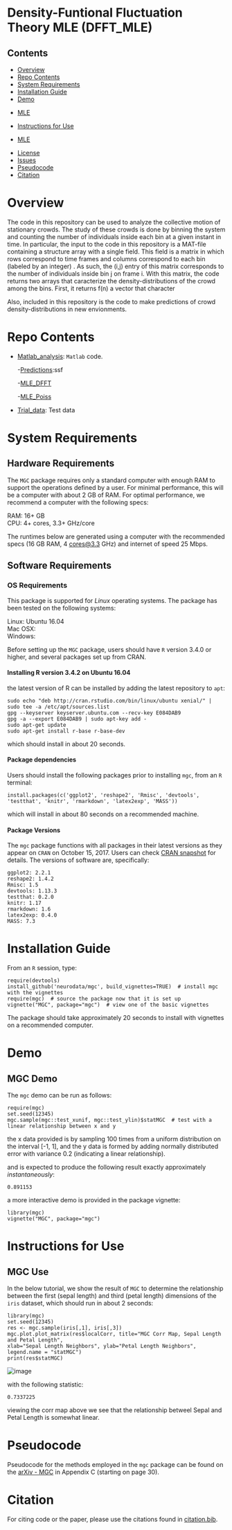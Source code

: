 # Density-Funtional Fluctuation Theory MLE  (DFFT_MLE)


## Contents

- [Overview](#overview)
- [Repo Contents](#repo-contents)
- [System Requirements](#system-requirements)
- [Installation Guide](#installation-guide)
- [Demo](#demo)
+ [MLE](#mle-demo)
- [Instructions for Use](#instructions-for-use)
+ [MLE](#mle-use)
- [License](./LICENSE)
- [Issues](https://github.com/neurodata/mgc/issues)
- [Pseudocode](#pseudocode)
- [Citation](#citation)
# Overview

The code in this repository can be used to analyze the collective motion of stationary crowds. The study of these crowds is done by binning the system and counting the number of individuals inside each bin at a given instant in time. In particular, the input to the code in this repository is a MAT-file containing a structure array with a single field. This field is a matrix in which rows correspond to time frames and columns correspond to each bin (labeled by an integer) . As such, the (i,j) entry of this matrix corresponds to the number of individuals inside bin j on frame i. With this matrix, the code returns two arrays that caracterize the density-distributions of the crowd among the bins. First, it returns f(n) a vector that character

Also, included in this repository is the code to make predictions of crowd density-distributions in new envionments. 

# Repo Contents

- [Matlab_analysis](./Matlab_analysis): `Matlab` code.

	-[Predictions](./Matlab_analysis/Predictions):ssf
	
	-[MLE_DFFT](./Matlab_analysis/MLE_DFFT)
	
	-[MLE_Poiss](./Matlab_analysis/MLE_Poiss)
	
- [Trial_data](./Trial_data): Test data




# System Requirements

## Hardware Requirements

The `MGC` package requires only a standard computer with enough RAM to support the operations defined by a user. For minimal performance, this will be a computer with about 2 GB of RAM. For optimal performance, we recommend a computer with the following specs:

RAM: 16+ GB  
CPU: 4+ cores, 3.3+ GHz/core

The runtimes below are generated using a computer with the recommended specs (16 GB RAM, 4 cores@3.3 GHz) and internet of speed 25 Mbps.

## Software Requirements

### OS Requirements

This package is supported for *Linux* operating systems. The package has been tested on the following systems:

Linux: Ubuntu 16.04  
Mac OSX:  
Windows:  

Before setting up the `MGC` package, users should have `R` version 3.4.0 or higher, and several packages set up from CRAN.

#### Installing R version 3.4.2 on Ubuntu 16.04

the latest version of R can be installed by adding the latest repository to `apt`:

```
sudo echo "deb http://cran.rstudio.com/bin/linux/ubuntu xenial/" | sudo tee -a /etc/apt/sources.list
gpg --keyserver keyserver.ubuntu.com --recv-key E084DAB9
gpg -a --export E084DAB9 | sudo apt-key add -
sudo apt-get update
sudo apt-get install r-base r-base-dev
```

which should install in about 20 seconds.

#### Package dependencies

Users should install the following packages prior to installing `mgc`, from an `R` terminal:

```
install.packages(c('ggplot2', 'reshape2', 'Rmisc', 'devtools', 'testthat', 'knitr', 'rmarkdown', 'latex2exp', 'MASS'))
```

which will install in about 80 seconds on a recommended machine.

#### Package Versions

The `mgc` package functions with all packages in their latest versions as they appear on `CRAN` on October 15, 2017. Users can check [CRAN snapshot](https://mran.microsoft.com/timemachine/) for details. The versions of software are, specifically:
```
ggplot2: 2.2.1
reshape2: 1.4.2
Rmisc: 1.5
devtools: 1.13.3
testthat: 0.2.0
knitr: 1.17
rmarkdown: 1.6
latex2exp: 0.4.0
MASS: 7.3
```



# Installation Guide

From an `R` session, type:

```
require(devtools)
install_github('neurodata/mgc', build_vignettes=TRUE)  # install mgc with the vignettes
require(mgc)  # source the package now that it is set up
vignette("MGC", package="mgc")  # view one of the basic vignettes
```

The package should take approximately 20 seconds to install with vignettes on a recommended computer. 

# Demo

## MGC Demo

The `mgc` demo can be run as follows:

```
require(mgc)
set.seed(12345)
mgc.sample(mgc::test_xunif, mgc::test_ylin)$statMGC  # test with a linear relationship between x and y
```

the x data provided is by sampling 100 times from a uniform distribution on the interval [-1, 1], and the y data is formed by adding normally distributed error with variance 0.2 (indicating a linear relationship).

and is expected  to produce the following result exactly approximately *instantaneously*:

```
0.891153
```

a more interactive demo is provided in the package vignette:

```
library(mgc)
vignette("MGC", package="mgc")
```




# Instructions for Use

## MGC Use

In the below tutorial, we show the result of `MGC` to determine the relationship between the first (sepal length) and third (petal length) dimensions of the `iris` dataset, which should run in about 2 seconds:

```
library(mgc)
set.seed(12345)
res <- mgc.sample(iris[,1], iris[,3])
mgc.plot.plot_matrix(res$localCorr, title="MGC Corr Map, Sepal Length and Petal Length",
xlab="Sepal Length Neighbors", ylab="Petal Length Neighbors", legend.name = "statMGC")
print(res$statMGC)
```

![image](https://user-images.githubusercontent.com/8883547/32355967-7de64590-c008-11e7-9c3b-e24470fdbdaa.png)

with the following statistic:

```
0.7337225
```

viewing the corr map above we see that the relationship betweel Sepal and Petal Length is somewhat linear.


# Pseudocode

Pseudocode for the methods employed in the `mgc` package can be found on the [arXiv - MGC](https://arxiv.org/abs/1609.05148) in Appendix C (starting on page 30).

# Citation

For citing code or the paper, please use the citations found in [citation.bib](./citation.bib).
